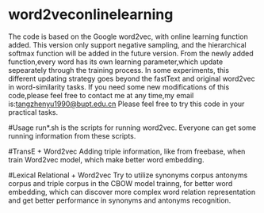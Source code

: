# word2veconlinelearning
The code is based on the Google word2vec, with online learning function added. This version only support negative sampling, and the hierarchical softmax function will be added in the future version.
From the newly added function,every word has its own learning parameter,which update sepearately through the training process. In some experiments, this different updating strategy goes beyond the fastText and original word2vec in word-similarity tasks. If you need some new modifications of this code,please feel free to contact me at any time,my email is:tangzhenyu1990@bupt.edu.cn Please feel free to try this code in your practical tasks.

#Usage
run*.sh is the scripts for running word2vec.
Everyone can get some running information from these scripts.

#TransE + Word2vec
Adding triple information, like from freebase, when train Word2vec model, which make better word embedding.

#Lexical Relational + Word2vec
Try to utilize synonyms corpus antonyms corpus and triple corpus in the CBOW model trainng, for better word embedding, which can discover more complex word relation representation and get better performance in synonyms and antonyms recognition.
